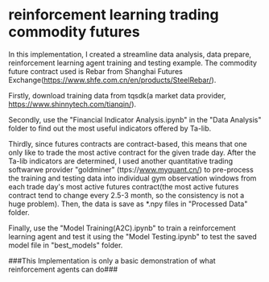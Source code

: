# reinforcement learning trading commodity futures
In this implementation, I created a streamline data analysis, data prepare, reinforcement learning agent training and testing example. The commodity future contract used is Rebar from Shanghai Futures Exchange(https://www.shfe.com.cn/en/products/SteelRebar/). 


Firstly, download training data from tqsdk(a market data provider, https://www.shinnytech.com/tianqin/).

Secondly, use the "Financial Indicator Analysis.ipynb" in the "Data Analysis" folder to find out the most useful indicators offered by Ta-lib.

Thirdly, since futures contracts are contract-based, this means that one only like to trade the most active contract for the given trade day. After the Ta-lib indicators are determined, I used another quantitative trading softwarwe provider "goldminer" (ttps://www.myquant.cn/) to pre-process the training and testing data into individual gym observation windows from each trade day's most active futures contract(the most active futures contract tend to change every 2.5-3 month, so the consistency is not a huge problem). Then, the data is save as *.npy files in "Processed Data" folder.

Finally, use the "Model Training(A2C).ipynb" to train a reinforcement learning agent and test it using the "Model Testing.ipynb" to test the saved model file in "best_models" folder.

###This Implementation is only a basic demonstration of what reinforcement agents can do###

